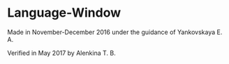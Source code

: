 # Language-Window

Made in November-December 2016 under the guidance of Yankovskaya E. A.

Verified in May 2017 by Alenkina T. B.

